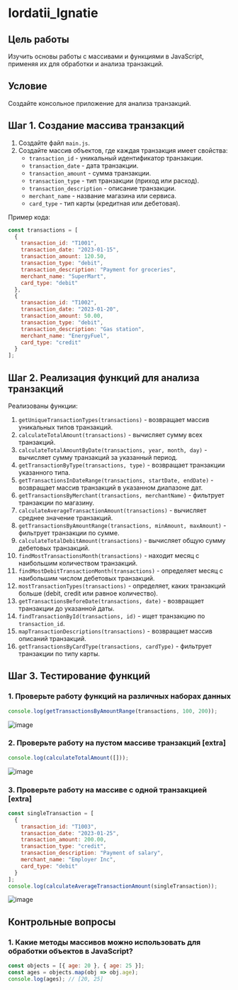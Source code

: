# Iordatii_Ignatie

## Цель работы
Изучить основы работы с массивами и функциями в JavaScript, применяя их для обработки и анализа транзакций.

## Условие
Создайте консольное приложение для анализа транзакций.

## Шаг 1. Создание массива транзакций
1. Создайте файл `main.js`.
2. Создайте массив объектов, где каждая транзакция имеет свойства:
   - `transaction_id` - уникальный идентификатор транзакции.
   - `transaction_date` - дата транзакции.
   - `transaction_amount` - сумма транзакции.
   - `transaction_type` - тип транзакции (приход или расход).
   - `transaction_description` - описание транзакции.
   - `merchant_name` - название магазина или сервиса.
   - `card_type` - тип карты (кредитная или дебетовая).

Пример кода:
```js
const transactions = [
  {
    transaction_id: "T1001",
    transaction_date: "2023-01-15",
    transaction_amount: 120.50,
    transaction_type: "debit",
    transaction_description: "Payment for groceries",
    merchant_name: "SuperMart",
    card_type: "debit"
  },
  {
    transaction_id: "T1002",
    transaction_date: "2023-01-20",
    transaction_amount: 50.00,
    transaction_type: "debit",
    transaction_description: "Gas station",
    merchant_name: "EnergyFuel",
    card_type: "credit"
  }
];
```

## Шаг 2. Реализация функций для анализа транзакций
Реализованы функции:
1. `getUniqueTransactionTypes(transactions)` - возвращает массив уникальных типов транзакций.
2. `calculateTotalAmount(transactions)` - вычисляет сумму всех транзакций.
3. `calculateTotalAmountByDate(transactions, year, month, day)` - вычисляет сумму транзакций за указанный период.
4. `getTransactionByType(transactions, type)` - возвращает транзакции указанного типа.
5. `getTransactionsInDateRange(transactions, startDate, endDate)` - возвращает массив транзакций в указанном диапазоне дат.
6. `getTransactionsByMerchant(transactions, merchantName)` - фильтрует транзакции по магазину.
7. `calculateAverageTransactionAmount(transactions)` - вычисляет среднее значение транзакций.
8. `getTransactionsByAmountRange(transactions, minAmount, maxAmount)` - фильтрует транзакции по сумме.
9. `calculateTotalDebitAmount(transactions)` - вычисляет общую сумму дебетовых транзакций.
10. `findMostTransactionsMonth(transactions)` - находит месяц с наибольшим количеством транзакций.
11. `findMostDebitTransactionMonth(transactions)` - определяет месяц с наибольшим числом дебетовых транзакций.
12. `mostTransactionTypes(transactions)` - определяет, каких транзакций больше (debit, credit или равное количество).
13. `getTransactionsBeforeDate(transactions, date)` - возвращает транзакции до указанной даты.
14. `findTransactionById(transactions, id)` - ищет транзакцию по `transaction_id`.
15. `mapTransactionDescriptions(transactions)` - возвращает массив описаний транзакций.
16. `getTransactionsByCardType(transactions, cardType)` - фильтрует транзакции по типу карты.

## Шаг 3. Тестирование функций
### 1. Проверьте работу функций на различных наборах данных
```js
console.log(getTransactionsByAmountRange(transactions, 100, 200));
```
![image](https://github.com/user-attachments/assets/36588f07-2637-40ca-addc-7ae02319201a)


### 2. Проверьте работу на пустом массиве транзакций [extra]
```js
console.log(calculateTotalAmount([]));
```
![image](https://github.com/user-attachments/assets/14106ee7-c16b-40c3-aae7-547f1bf15dc5)


### 3. Проверьте работу на массиве с одной транзакцией [extra]
```js
const singleTransaction = [
  {
    transaction_id: "T1003",
    transaction_date: "2023-01-25",
    transaction_amount: 200.00,
    transaction_type: "credit",
    transaction_description: "Payment of salary",
    merchant_name: "Employer Inc",
    card_type: "debit"
  }
];
console.log(calculateAverageTransactionAmount(singleTransaction));
```
![image](https://github.com/user-attachments/assets/f7a58fa4-366b-4aa0-9695-238418531aaa)


## Контрольные вопросы
### 1. Какие методы массивов можно использовать для обработки объектов в JavaScript?
```js
const objects = [{ age: 20 }, { age: 25 }];
const ages = objects.map(obj => obj.age);
console.log(ages); // [20, 25]
```

